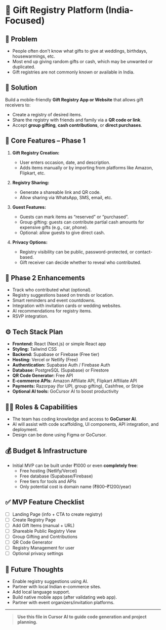 # 🎁 Gift Registry Platform (India-Focused)

## 🚩 Problem
- People often don't know what gifts to give at weddings, birthdays, housewarmings, etc.
- Most end up giving random gifts or cash, which may be unwanted or duplicated.
- Gift registries are not commonly known or available in India.

## 🎯 Solution
Build a mobile-friendly **Gift Registry App or Website** that allows gift receivers to:
- Create a registry of desired items.
- Share the registry with friends and family via a **QR code or link**.
- Accept **group gifting**, **cash contributions**, or **direct purchases**.

## 🧩 Core Features – Phase 1
1. **Gift Registry Creation:**
   - User enters occasion, date, and description.
   - Adds items manually or by importing from platforms like Amazon, Flipkart, etc.

2. **Registry Sharing:**
   - Generate a shareable link and QR code.
   - Allow sharing via WhatsApp, SMS, email, etc.

3. **Guest Features:**
   - Guests can mark items as “reserved” or “purchased”.
   - Group gifting: guests can contribute partial cash amounts for expensive gifts (e.g., car, phone).
   - Optional: allow guests to give direct cash.

4. **Privacy Options:**
   - Registry visibility can be public, password-protected, or contact-based.
   - Gift receiver can decide whether to reveal who contributed.

## 🌱 Phase 2 Enhancements
- Track who contributed what (optional).
- Registry suggestions based on trends or location.
- Smart reminders and event countdowns.
- Integration with invitation cards or wedding websites.
- AI recommendations for registry items.
- RSVP integration.

## ⚙️ Tech Stack Plan
- **Frontend:** React (Next.js) or simple React app
- **Styling:** Tailwind CSS
- **Backend:** Supabase or Firebase (Free tier)
- **Hosting:** Vercel or Netlify (Free)
- **Authentication:** Supabase Auth / Firebase Auth
- **Database:** PostgreSQL (Supabase) or Firestore
- **QR Code Generator:** Free API
- **E-commerce APIs:** Amazon Affiliate API, Flipkart Affiliate API
- **Payments:** Razorpay (for UPI, group gifting), Cashfree, or Stripe
- **Optional AI tools:** GoCursor AI to boost productivity

## 🧑‍💻 Roles & Capabilities
- The team has coding knowledge and access to **GoCursor AI**.
- AI will assist with code scaffolding, UI components, API integration, and deployment.
- Design can be done using Figma or GoCursor.

## 💰 Budget & Infrastructure
- Initial MVP can be built under ₹1000 or even **completely free**:
  - Free hosting (Netlify/Vercel)
  - Free database (Supabase/Firebase)
  - Free tiers for tools and APIs
  - Only potential cost is domain name (₹800–₹1200/year)

## ✅ MVP Feature Checklist
- [ ] Landing Page (info + CTA to create registry)
- [ ] Create Registry Page
- [ ] Add Gift Items (manual + URL)
- [ ] Shareable Public Registry View
- [ ] Group Gifting and Contributions
- [ ] QR Code Generator
- [ ] Registry Management for user
- [ ] Optional privacy settings

## 🧠 Future Thoughts
- Enable registry suggestions using AI.
- Partner with local Indian e-commerce sites.
- Add local language support.
- Build native mobile apps (after validating web app).
- Partner with event organizers/invitation platforms.

---

> **Use this file in Cursor AI to guide code generation and project planning.**

